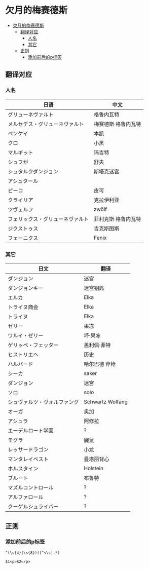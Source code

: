 # 欠月的梅赛德斯

<!-- @import "[TOC]" {cmd="toc" depthFrom=1 depthTo=6 orderedList=false} -->

<!-- code_chunk_output -->

- [欠月的梅赛德斯](#欠月的梅赛德斯)
  - [翻译对应](#翻译对应)
    - [人名](#人名)
    - [其它](#其它)
  - [正则](#正则)
    - [添加前后的p标签](#添加前后的p标签)

<!-- /code_chunk_output -->

## 翻译对应

### 人名

|  日语 | 中文 |
|---|---|
|グリューネヴァルト|格鲁内瓦特|
|メルセデス・グリューネヴァルト|梅赛德斯·格鲁内瓦特|
|ベンケイ|本凯|
|クロ|小黑|
|マルギット|玛吉特|
|シュフが|舒夫|
|シュタルクダンジョン|斯塔克迷宫|
|アシュタール||
|ピーコ|皮可|
|クライリア|克拉伊利亚|
|ツヴェルフ|zwölf|
|フェリックス・グリューネヴァルト|菲利克斯·格鲁内瓦特|
|ジクストゥス|吉克斯图斯|
|フェーニクス|Fenix|

### 其它

| 日文 | 翻译 |
|---|---|
|ダンジョン|迷宫|
|ダンジョンキー|迷宫钥匙|
|エルカ|Elka|
|トライヌ商会|Elka|
|トライヌ|Elka|
|ゼリー|果冻|
|ワルイ・ゼリー|坏·果冻|
|ゲリッペ・フェッター|盖利佩·菲特|
|ヒストリエへ|历史|
|ハルバード|哈尔巴德 斧枪|
|シーカ|saker|
|ダンジョン|迷宫|
|ソロ|solo|
|シュヴァルツ・ヴォルファング|Schwartz Wolfang|
|オーガ|奥加|
|アシュラ|阿修拉|
|エーデルロート学園|?|
|モグラ|鼹鼠|
|レッサードラゴン|小龙|
|マンタレイベスト|曼塔丽背心|
|ホルスタイン|Holstein|
|ブルート|布鲁特|
|マズルコントロール|?|
|アルファロール|?|
|クーゲルシュライバー|?|

## 正则

### 添加前后的p标签

```re
^(\s{4}|\s{8})([^<\s].*)

$1<p>$2</p>
```
